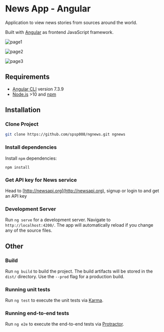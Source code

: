# News App - Angular

Application to view news stories from sources around the world.

Built with [Angular](https://github.com/angular/angular) as frontend JavaScript framework.

![page1](https://user-images.githubusercontent.com/42312902/58002321-abd8c180-7afb-11e9-95ca-0a53ec8a64c5.png)

![page2](https://user-images.githubusercontent.com/42312902/58002351-bbf0a100-7afb-11e9-97e5-a8b5fd820026.png)

![page3](https://user-images.githubusercontent.com/42312902/58002362-c448dc00-7afb-11e9-95f2-0cafcf53cfa4.png)


## Requirements

-   [Angular CLI](https://github.com/angular/angular-cli) version 7.3.9
-   [Node.js](https://nodejs.org/en/) >10 and [npm](https://www.npmjs.com/)

## Installation

### Clone Project

```sh
git clone https://github.com/spsp008/ngnews.git ngnews
```

### Install dependencies

Install `npm` dependencies:

```
npm install
```

### Get API key for News service

Head to [http://newsapi.org](http://newsapi.org), signup or login to and get an API key

### Development Server

Run `ng serve` for a development server. Navigate to `http://localhost:4200/`. The app will automatically reload if you change any of the source files.

## Other

### Build

Run `ng build` to build the project. The build artifacts will be stored in the `dist/` directory. Use the `--prod` flag for a production build.

### Running unit tests

Run `ng test` to execute the unit tests via [Karma](https://karma-runner.github.io).

### Running end-to-end tests

Run `ng e2e` to execute the end-to-end tests via [Protractor](http://www.protractortest.org/).
